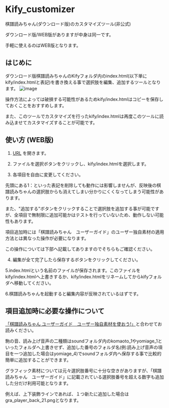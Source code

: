 # Kify_customizer
棋譜読みちゃん(ダウンロード版)のカスタマイズツール(非公式)

ダウンロード版/WEB版がありますが中身は同一です。

手軽に使えるのはWEB版となります。

## はじめに

ダウンロード版棋譜読みちゃんのKifyフォルダ内のindex.html(以下単にkify/index.htmlと表記)を書き換える事で選択肢を編集、追加するツールとなります。
![image](https://user-images.githubusercontent.com/13916338/117845727-c6de0680-b2bb-11eb-8e56-3e6d769fe513.png)


操作方法によっては破損する可能性があるためkify/index.htmlはコピーを保存しておくことをおすすめします。

また、このツールでカスタマイズを行ったkify/index.htmlは再度このツールに読み込ませてカスタマイズすることが可能です。

## 使い方 (WEB版)

1. [URL](URL) を開きます。

2. ファイルを選択ボタンをクリックし、kify/index.htmlを選択します。

3. 各項目を自由に変更してください。

先頭にある1：といった表記を削除しても動作には影響しませんが、反映後の棋譜読みちゃんの選択肢からも消えてしまい分かりにくくなってしまう可能性があります。

また、"追加する"ボタンをクリックすることで選択肢を追加する事が可能ですが、全項目で無制限に追加可能かはテストを行っていないため、動作しない可能性もあります。

項目追加時には「棋譜読みちゃん　ユーザーガイド」のユーザー独自素材の適用方法とは異なった操作が必要になります。

この操作については下部へ記載してありますのでそちらもご確認ください。


4. 編集が全て完了したら保存するボタンをクリックしてください。

5.index.htmlという名前のファイルが保存されます。このファイルをkify/index.htmlへ上書きするか、kify/index.htmlをリネームしてからkifyフォルダへ移動してください。

6.棋譜読みちゃんを起動すると編集内容が反映されているはずです。


## 項目追加時に必要な操作について

[「棋譜読みちゃん ユーザーガイド　ユーザー独自素材を使おう!」](https://help.kify.rei-yumesaki.net/guide/user-material/)と合わせてお読みください。

駒の音、読み上げ音声の二種類はsoundフォルダ内のkomaoto_1やyomiage_1といったフォルダへ上書きせず、追加した番号のフォルダ名(例:読み上げ音声の項目を一つ追加した場合はyomiage_4)でsoundフォルダ内へ保存する事で比較的簡単に追加することができます。

グラフィック素材については元々選択肢番号に十分な空きがありますが、「棋譜読みちゃん　ユーザーガイド」に記載されている選択肢番号を超える数字も追加した分だけ利用可能となります。

例えば、上下装飾ラインであれば、１つ新たに追加した場合はgra_player_back_21.pngとなります。
